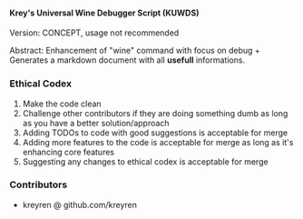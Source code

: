 #### Krey's Universal Wine Debugger Script (KUWDS)

Version: CONCEPT, usage not recommended

Abstract: Enhancement of "wine" command with focus on debug + Generates a markdown document with all **usefull** informations.

### Ethical Codex
1. Make the code clean
2. Challenge other contributors if they are doing something dumb as long as you have a better solution/approach
3. Adding TODOs to code with good suggestions is acceptable for merge
4. Adding more features to the code is acceptable for merge as long as it's enhancing core features
5. Suggesting any changes to ethical codex is acceptable for merge

### Contributors

- kreyren @ github.com/kreyren
